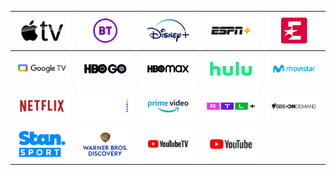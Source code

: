 | ![](https://raw.githubusercontent.com/RevGear/logo/master/Other/Streaming/Apple-TV.png) | ![](https://raw.githubusercontent.com/RevGear/logo/master/Other/Streaming/BT.png) | ![](https://raw.githubusercontent.com/RevGear/logo/master/Other/Streaming/Disney-Plus.png) | ![](https://raw.githubusercontent.com/RevGear/logo/master/Other/Streaming/ESPN-Plus.png) | ![](https://raw.githubusercontent.com/RevGear/logo/master/Other/Streaming/Eurosport.png) | 
|:---:|:---:|:---:|:---:|:---:| 
| ![](https://raw.githubusercontent.com/RevGear/logo/master/Other/Streaming/Google-TV.png) | ![](https://raw.githubusercontent.com/RevGear/logo/master/Other/Streaming/HBO-Go.png) | ![](https://raw.githubusercontent.com/RevGear/logo/master/Other/Streaming/HBO-Max.png) | ![](https://raw.githubusercontent.com/RevGear/logo/master/Other/Streaming/Hulu.png) | ![](https://raw.githubusercontent.com/RevGear/logo/master/Other/Streaming/Movistar.png) | 
| ![](https://raw.githubusercontent.com/RevGear/logo/master/Other/Streaming/Netflix.png) | ![](https://raw.githubusercontent.com/RevGear/logo/master/Other/Streaming/Peacock.png) | ![](https://raw.githubusercontent.com/RevGear/logo/master/Other/Streaming/Prime-Video.png) | ![](https://raw.githubusercontent.com/RevGear/logo/master/Other/Streaming/RTL-Plus.png) | ![](https://raw.githubusercontent.com/RevGear/logo/master/Other/Streaming/SBS-On-Demand.png) | 
| ![](https://raw.githubusercontent.com/RevGear/logo/master/Other/Streaming/Stan-Sport.png) | ![](https://raw.githubusercontent.com/RevGear/logo/master/Other/Streaming/Warner-Bros-Discovery.png) | ![](https://raw.githubusercontent.com/RevGear/logo/master/Other/Streaming/YouTube-TV.png) | ![](https://raw.githubusercontent.com/RevGear/logo/master/Other/Streaming/YouTube.png)  | 
